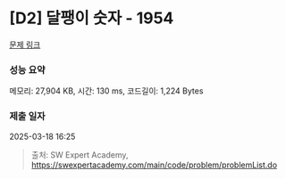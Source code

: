 # [D2] 달팽이 숫자 - 1954 

[문제 링크](https://swexpertacademy.com/main/code/problem/problemDetail.do?contestProbId=AV5PobmqAPoDFAUq) 

### 성능 요약

메모리: 27,904 KB, 시간: 130 ms, 코드길이: 1,224 Bytes

### 제출 일자

2025-03-18 16:25



> 출처: SW Expert Academy, https://swexpertacademy.com/main/code/problem/problemList.do